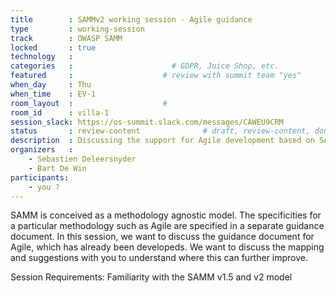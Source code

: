 ```yaml
---
title        : SAMMv2 working session - Agile guidance
type         : working-session
track        : OWASP SAMM
locked       : true
technology   :
categories   :                      # GDPR, Juice Shop, etc.
featured     :                    # review with summit team "yes"
when_day     : Thu
when_time    : EV-1
room_layout  :                    #
room_id      : villa-1
session_slack: https://os-summit.slack.com/messages/CAWEU9CRM
status       : review-content              # draft, review-content, done
description  : Discussing the support for Agile development based on SAMM v2
organizers   :
    - Sebastien Deleersnyder
    - Bart De Win
participants:
    - you ?
---
```


SAMM is conceived as a methodology agnostic model. The specificities for a particular methodology such as Agile are specified in a separate guidance document. 
In this session, we want to discuss the guidance document for Agile, which has already been developeds. We want to discuss the mapping and suggestions with you to understand where this can further improve.

Session Requirements: Familiarity with the SAMM v1.5 and v2 model
